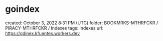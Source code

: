 # goindex

created: October 3, 2022 8:31 PM (UTC)
folder: BOOKMRKS-MTHRFCKR / PIRACY-MTHRFCKR / Indexes
tags: indexes
url: https://gdinex.kfuentes.workers.dev